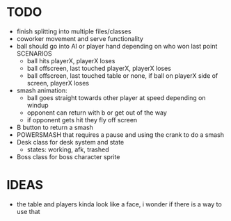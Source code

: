 # TODO
- finish splitting into multiple files/classes
- coworker movement and serve functionality
- ball should go into AI or player hand depending on who won last point
	SCENARIOS
	- ball hits playerX, playerX loses
	- ball offscreen, last touched playerX, playerX loses
	- ball offscreen, last touched table or none, if ball on playerX side of screen, playerX loses
- smash animation:
	- ball goes straight towards other player at speed depending on windup
	- opponent can return with b or get out of the way
	- if opponent gets hit they fly off screen
- B button to return a smash
- POWERSMASH that requires a pause and using the crank to do a smash
- Desk class for desk system and state
	- states: working, afk, trashed
- Boss class for boss character sprite 


# IDEAS
- the table and players kinda look like a face, i wonder if there is a way to use that